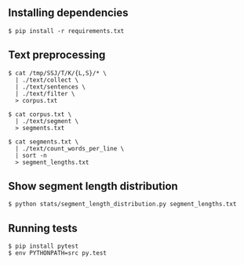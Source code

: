 ## Installing dependencies

    $ pip install -r requirements.txt

## Text preprocessing

    $ cat /tmp/SSJ/T/K/{L,S}/* \
      | ./text/collect \
      | ./text/sentences \
      | ./text/filter \
      > corpus.txt

    $ cat corpus.txt \
      | ./text/segment \
      > segments.txt

    $ cat segments.txt \
      | ./text/count_words_per_line \
      | sort -n
      > segment_lengths.txt

## Show segment length distribution

    $ python stats/segment_length_distribution.py segment_lengths.txt

## Running tests

    $ pip install pytest
    $ env PYTHONPATH=src py.test
